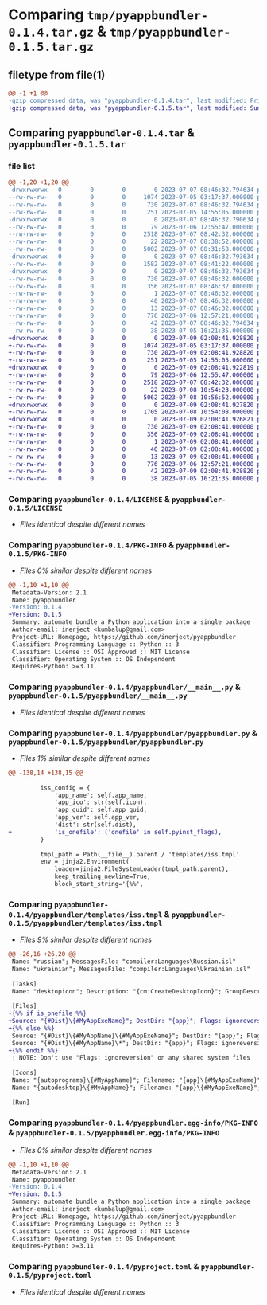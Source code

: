 # Comparing `tmp/pyappbundler-0.1.4.tar.gz` & `tmp/pyappbundler-0.1.5.tar.gz`

## filetype from file(1)

```diff
@@ -1 +1 @@
-gzip compressed data, was "pyappbundler-0.1.4.tar", last modified: Fri Jul  7 08:46:32 2023, max compression
+gzip compressed data, was "pyappbundler-0.1.5.tar", last modified: Sun Jul  9 02:08:41 2023, max compression
```

## Comparing `pyappbundler-0.1.4.tar` & `pyappbundler-0.1.5.tar`

### file list

```diff
@@ -1,20 +1,20 @@
-drwxrwxrwx   0        0        0        0 2023-07-07 08:46:32.794634 pyappbundler-0.1.4/
--rw-rw-rw-   0        0        0     1074 2023-07-05 03:17:37.000000 pyappbundler-0.1.4/LICENSE
--rw-rw-rw-   0        0        0      730 2023-07-07 08:46:32.794634 pyappbundler-0.1.4/PKG-INFO
--rw-rw-rw-   0        0        0      251 2023-07-05 14:55:05.000000 pyappbundler-0.1.4/README.md
-drwxrwxrwx   0        0        0        0 2023-07-07 08:46:32.790634 pyappbundler-0.1.4/pyappbundler/
--rw-rw-rw-   0        0        0       79 2023-07-06 12:55:47.000000 pyappbundler-0.1.4/pyappbundler/__init__.py
--rw-rw-rw-   0        0        0     2518 2023-07-07 08:42:32.000000 pyappbundler-0.1.4/pyappbundler/__main__.py
--rw-rw-rw-   0        0        0       22 2023-07-07 08:38:52.000000 pyappbundler-0.1.4/pyappbundler/_version.py
--rw-rw-rw-   0        0        0     5002 2023-07-07 08:31:58.000000 pyappbundler-0.1.4/pyappbundler/pyappbundler.py
-drwxrwxrwx   0        0        0        0 2023-07-07 08:46:32.793634 pyappbundler-0.1.4/pyappbundler/templates/
--rw-rw-rw-   0        0        0     1582 2023-07-07 08:41:22.000000 pyappbundler-0.1.4/pyappbundler/templates/iss.tmpl
-drwxrwxrwx   0        0        0        0 2023-07-07 08:46:32.793634 pyappbundler-0.1.4/pyappbundler.egg-info/
--rw-rw-rw-   0        0        0      730 2023-07-07 08:46:32.000000 pyappbundler-0.1.4/pyappbundler.egg-info/PKG-INFO
--rw-rw-rw-   0        0        0      356 2023-07-07 08:46:32.000000 pyappbundler-0.1.4/pyappbundler.egg-info/SOURCES.txt
--rw-rw-rw-   0        0        0        1 2023-07-07 08:46:32.000000 pyappbundler-0.1.4/pyappbundler.egg-info/dependency_links.txt
--rw-rw-rw-   0        0        0       40 2023-07-07 08:46:32.000000 pyappbundler-0.1.4/pyappbundler.egg-info/requires.txt
--rw-rw-rw-   0        0        0       13 2023-07-07 08:46:32.000000 pyappbundler-0.1.4/pyappbundler.egg-info/top_level.txt
--rw-rw-rw-   0        0        0      776 2023-07-06 12:57:21.000000 pyappbundler-0.1.4/pyproject.toml
--rw-rw-rw-   0        0        0       42 2023-07-07 08:46:32.794634 pyappbundler-0.1.4/setup.cfg
--rw-rw-rw-   0        0        0       38 2023-07-05 16:21:35.000000 pyappbundler-0.1.4/setup.py
+drwxrwxrwx   0        0        0        0 2023-07-09 02:08:41.928820 pyappbundler-0.1.5/
+-rw-rw-rw-   0        0        0     1074 2023-07-05 03:17:37.000000 pyappbundler-0.1.5/LICENSE
+-rw-rw-rw-   0        0        0      730 2023-07-09 02:08:41.928820 pyappbundler-0.1.5/PKG-INFO
+-rw-rw-rw-   0        0        0      251 2023-07-05 14:55:05.000000 pyappbundler-0.1.5/README.md
+drwxrwxrwx   0        0        0        0 2023-07-09 02:08:41.922819 pyappbundler-0.1.5/pyappbundler/
+-rw-rw-rw-   0        0        0       79 2023-07-06 12:55:47.000000 pyappbundler-0.1.5/pyappbundler/__init__.py
+-rw-rw-rw-   0        0        0     2518 2023-07-07 08:42:32.000000 pyappbundler-0.1.5/pyappbundler/__main__.py
+-rw-rw-rw-   0        0        0       22 2023-07-08 10:54:23.000000 pyappbundler-0.1.5/pyappbundler/_version.py
+-rw-rw-rw-   0        0        0     5062 2023-07-08 10:56:52.000000 pyappbundler-0.1.5/pyappbundler/pyappbundler.py
+drwxrwxrwx   0        0        0        0 2023-07-09 02:08:41.927820 pyappbundler-0.1.5/pyappbundler/templates/
+-rw-rw-rw-   0        0        0     1705 2023-07-08 10:54:08.000000 pyappbundler-0.1.5/pyappbundler/templates/iss.tmpl
+drwxrwxrwx   0        0        0        0 2023-07-09 02:08:41.926821 pyappbundler-0.1.5/pyappbundler.egg-info/
+-rw-rw-rw-   0        0        0      730 2023-07-09 02:08:41.000000 pyappbundler-0.1.5/pyappbundler.egg-info/PKG-INFO
+-rw-rw-rw-   0        0        0      356 2023-07-09 02:08:41.000000 pyappbundler-0.1.5/pyappbundler.egg-info/SOURCES.txt
+-rw-rw-rw-   0        0        0        1 2023-07-09 02:08:41.000000 pyappbundler-0.1.5/pyappbundler.egg-info/dependency_links.txt
+-rw-rw-rw-   0        0        0       40 2023-07-09 02:08:41.000000 pyappbundler-0.1.5/pyappbundler.egg-info/requires.txt
+-rw-rw-rw-   0        0        0       13 2023-07-09 02:08:41.000000 pyappbundler-0.1.5/pyappbundler.egg-info/top_level.txt
+-rw-rw-rw-   0        0        0      776 2023-07-06 12:57:21.000000 pyappbundler-0.1.5/pyproject.toml
+-rw-rw-rw-   0        0        0       42 2023-07-09 02:08:41.928820 pyappbundler-0.1.5/setup.cfg
+-rw-rw-rw-   0        0        0       38 2023-07-05 16:21:35.000000 pyappbundler-0.1.5/setup.py
```

### Comparing `pyappbundler-0.1.4/LICENSE` & `pyappbundler-0.1.5/LICENSE`

 * *Files identical despite different names*

### Comparing `pyappbundler-0.1.4/PKG-INFO` & `pyappbundler-0.1.5/PKG-INFO`

 * *Files 0% similar despite different names*

```diff
@@ -1,10 +1,10 @@
 Metadata-Version: 2.1
 Name: pyappbundler
-Version: 0.1.4
+Version: 0.1.5
 Summary: automate bundle a Python application into a single package
 Author-email: inerject <kumbalup@gmail.com>
 Project-URL: Homepage, https://github.com/inerject/pyappbundler
 Classifier: Programming Language :: Python :: 3
 Classifier: License :: OSI Approved :: MIT License
 Classifier: Operating System :: OS Independent
 Requires-Python: >=3.11
```

### Comparing `pyappbundler-0.1.4/pyappbundler/__main__.py` & `pyappbundler-0.1.5/pyappbundler/__main__.py`

 * *Files identical despite different names*

### Comparing `pyappbundler-0.1.4/pyappbundler/pyappbundler.py` & `pyappbundler-0.1.5/pyappbundler/pyappbundler.py`

 * *Files 1% similar despite different names*

```diff
@@ -138,14 +138,15 @@
 
         iss_config = {
             'app_name': self.app_name,
             'app_ico': str(self.icon),
             'app_guid': self.app_guid,
             'app_ver': self.app_ver,
             'dist': str(self.dist),
+            'is_onefile': ('onefile' in self.pyinst_flags),
         }
 
         tmpl_path = Path(__file__).parent / 'templates/iss.tmpl'
         env = jinja2.Environment(
             loader=jinja2.FileSystemLoader(tmpl_path.parent),
             keep_trailing_newline=True,
             block_start_string='{%%',
```

### Comparing `pyappbundler-0.1.4/pyappbundler/templates/iss.tmpl` & `pyappbundler-0.1.5/pyappbundler/templates/iss.tmpl`

 * *Files 9% similar despite different names*

```diff
@@ -26,16 +26,20 @@
 Name: "russian"; MessagesFile: "compiler:Languages\Russian.isl"
 Name: "ukrainian"; MessagesFile: "compiler:Languages\Ukrainian.isl"
 
 [Tasks]
 Name: "desktopicon"; Description: "{cm:CreateDesktopIcon}"; GroupDescription: "{cm:AdditionalIcons}"; Flags: unchecked
 
 [Files]
+{%% if is_onefile %%}
+Source: "{#Dist}\{#MyAppExeName}"; DestDir: "{app}"; Flags: ignoreversion
+{%% else %%}
 Source: "{#Dist}\{#MyAppName}\{#MyAppExeName}"; DestDir: "{app}"; Flags: ignoreversion
 Source: "{#Dist}\{#MyAppName}\*"; DestDir: "{app}"; Flags: ignoreversion recursesubdirs createallsubdirs
+{%% endif %%}
 ; NOTE: Don't use "Flags: ignoreversion" on any shared system files
 
 [Icons]
 Name: "{autoprograms}\{#MyAppName}"; Filename: "{app}\{#MyAppExeName}"
 Name: "{autodesktop}\{#MyAppName}"; Filename: "{app}\{#MyAppExeName}"; Tasks: desktopicon
 
 [Run]
```

### Comparing `pyappbundler-0.1.4/pyappbundler.egg-info/PKG-INFO` & `pyappbundler-0.1.5/pyappbundler.egg-info/PKG-INFO`

 * *Files 0% similar despite different names*

```diff
@@ -1,10 +1,10 @@
 Metadata-Version: 2.1
 Name: pyappbundler
-Version: 0.1.4
+Version: 0.1.5
 Summary: automate bundle a Python application into a single package
 Author-email: inerject <kumbalup@gmail.com>
 Project-URL: Homepage, https://github.com/inerject/pyappbundler
 Classifier: Programming Language :: Python :: 3
 Classifier: License :: OSI Approved :: MIT License
 Classifier: Operating System :: OS Independent
 Requires-Python: >=3.11
```

### Comparing `pyappbundler-0.1.4/pyproject.toml` & `pyappbundler-0.1.5/pyproject.toml`

 * *Files identical despite different names*

